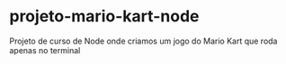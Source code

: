 # projeto-mario-kart-node
Projeto de curso de Node onde criamos um jogo do Mario Kart que roda apenas no terminal
